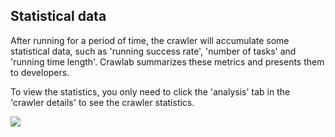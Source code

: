 ## Statistical data

After running for a period of time, the crawler will accumulate some statistical data, such as 'running success rate', 'number of tasks' and 'running time length'. Crawlab summarizes these metrics and presents them to developers.

To view the statistics, you only need to click the 'analysis' tab in the 'crawler details' to see the crawler statistics.

![](https://crawlab.oss-cn-hangzhou.aliyuncs.com/v0.3.0/spider-analytics.png)
